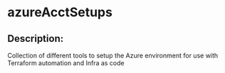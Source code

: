 # azureAcctSetups
## Description:

Collection of different tools to setup the Azure environment for use with Terraform automation and Infra as code 

#
